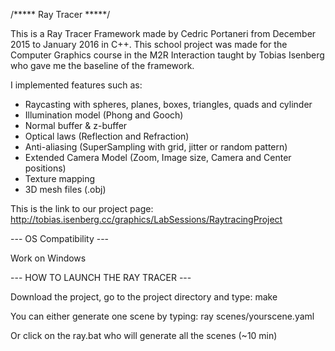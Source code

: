 /***** Ray Tracer *****/

This is a Ray Tracer Framework made by Cedric Portaneri from December 2015 to January 2016 in C++. This school project was made for the Computer Graphics course in the M2R Interaction taught by Tobias Isenberg who gave me the baseline of the framework. 

I implemented features such as: 
- Raycasting with spheres, planes, boxes, triangles, quads and cylinder
- Illumination model (Phong and Gooch)
- Normal buffer & z-buffer
- Optical laws (Reflection and Refraction)
- Anti-aliasing (SuperSampling with grid, jitter or random pattern)
- Extended Camera Model (Zoom, Image size, Camera and Center positions)
- Texture mapping
- 3D mesh files (.obj)

This is the link to our project page: http://tobias.isenberg.cc/graphics/LabSessions/RaytracingProject

--- OS Compatibility ---

Work on Windows

--- HOW TO LAUNCH THE RAY TRACER ---

Download the project, go to the project directory and type: make

You can either generate one scene by typing: ray scenes/yourscene.yaml

Or click on the ray.bat who will generate all the scenes (~10 min)



